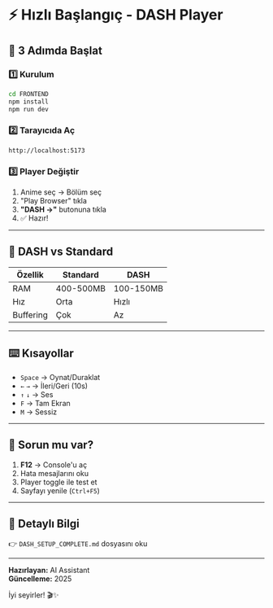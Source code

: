 # ⚡ Hızlı Başlangıç - DASH Player

## 🚀 3 Adımda Başlat

### 1️⃣ Kurulum
```bash
cd FRONTEND
npm install
npm run dev
```

### 2️⃣ Tarayıcıda Aç
```
http://localhost:5173
```

### 3️⃣ Player Değiştir
1. Anime seç → Bölüm seç
2. "Play Browser" tıkla
3. **"DASH →"** butonuna tıkla
4. ✅ Hazır!

---

## 🎯 DASH vs Standard

| Özellik | Standard | DASH |
|---------|----------|------|
| RAM | 400-500MB | 100-150MB |
| Hız | Orta | Hızlı |
| Buffering | Çok | Az |

---

## ⌨️ Kısayollar

- `Space` → Oynat/Duraklat
- `←` `→` → İleri/Geri (10s)
- `↑` `↓` → Ses
- `F` → Tam Ekran
- `M` → Sessiz

---

## 🐛 Sorun mu var?

1. **F12** → Console'u aç
2. Hata mesajlarını oku
3. Player toggle ile test et
4. Sayfayı yenile (`Ctrl+F5`)

---

## 📖 Detaylı Bilgi

👉 `DASH_SETUP_COMPLETE.md` dosyasını oku

---

**Hazırlayan:** AI Assistant  
**Güncelleme:** 2025  

İyi seyirler! 🎬✨
